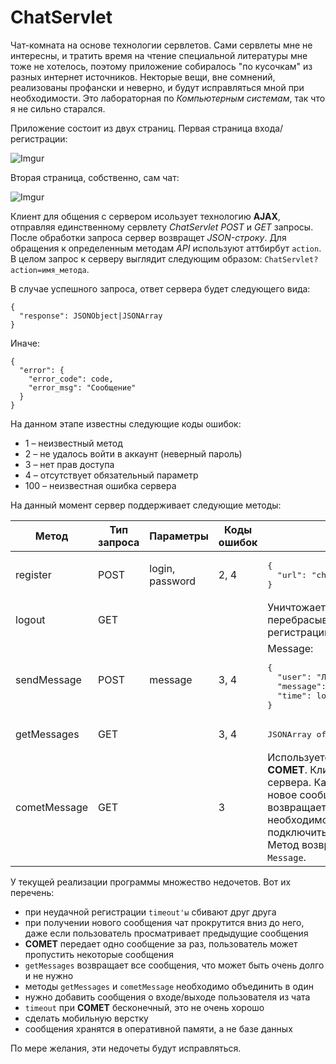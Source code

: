 # ChatServlet
Чат-комната на основе технологии сервлетов.
Сами сервлеты мне не интересны, и тратить время на чтение специальной литературы мне тоже не хотелось,
поэтому приложение собиралось "по кусочкам" из разных интернет источников.
Некторые вещи, вне сомнений, реализованы профански и неверно, и будут исправляться мной при необходимости.
Это лабораторная по _Компьютерным системам_, так что я не сильно старался.

Приложение состоит из двух страниц. Первая страница входа/регистрации:

![Imgur](https://i.imgur.com/BwLgnbm.png)

Вторая страница, собственно, сам чат:

![Imgur](https://i.imgur.com/RSbqg7c.png)

Клиент для общения с сервером исользует технологию __AJAX__, отправляя единственному сервлету _ChatServlet_
_POST_ и _GET_ запросы. После обработки запроса сервер возвращет _JSON-строку_. Для обращения к определенным
методам _API_ используют аттбирбут `action`. В целом запрос к серверу выглядит следующим образом:
`ChatServlet?action=имя_метода`.

В случае успешного запроса, ответ сервера будет следующего вида:

```
{
  "response": JSONObject|JSONArray
}
```

Иначе:

```
{
  "error": {
    "error_code": code,
    "error_msg": "Сообщение"
  }
}
```

На данном этапе известны следующие коды ошибок:

- 1 – неизвестный метод
- 2 – не удалось войти в аккаунт (неверный пароль)
- 3 – нет прав доступа
- 4 – отсутствует обязательный параметр
- 100 – неизвестная ошибка сервера

На данный момент сервер поддерживает следующие методы:

<table>
<thead>
<tr>
<th>Метод</th>
<th>Тип запроса</th>
<th>Параметры</th>
<th>Коды ошибок</th>
<th>Ответ</th>
</tr>
</thead>

<tbody>

<tr>
<td>register</td>
<td>POST</td>
<td>login, password</td>
<td>2, 4</td>
<td>
<pre lang="json">
{
  "url": "chat.jsp"
}
</pre>
</td>
</tr>

<tr>
<td>logout</td>
<td>GET</td>
<td></td>
<td></td>
<td>
Уничтожает сессию и перебрасывает на страницу регистрации.
</td>
</tr>

<tr>
<td>sendMessage</td>
<td>POST</td>
<td>message</td>
<td>3, 4</td>
<td>
Message:
<pre lang="json">
{
  "user": "Логин пользователя",
  "message": "Сообщение",
  "time": long (в мс)
}
</pre>
</td>
</tr>

<tr>
<td>getMessages</td>
<td>GET</td>
<td></td>
<td>3, 4</td>
<td>
<pre lang="json">
JSONArray of Message
</pre>
</td>
</tr>

<tr>
<td>cometMessage</td>
<td>GET</td>
<td></td>
<td>3</td>
<td>
Используется технология <b>COMET</b>. Клиент ждет ответа сервера.
Как только пришло новое сообщение, оно возвращается клиенту,
а ему необходимо заново подключиться к серверу.
Метод возвращает новый
<code>Message</code>.

</td>
</tr>

</tbody>
</table>

У текущей реализации программы множество недочетов.
Вот их перечень:

- при неудачной регистрации `timeout'ы` сбивают друг друга
- при получении нового сообщения чат прокрутится вниз до него, даже
если пользователь просматривает предыдущие сообщения
- __COMET__ передает одно сообщение за раз, пользователь может
пропустить некоторые сообщения
- `getMessages` возвращает все сообщения, что может быть очень долго
и не нужно
- методы `getMessages` и `cometMessage` необходимо объединить в один
- нужно добавить сообщения о входе/выходе пользователя из чата
- `timeout` при __COMET__ бесконечный, это не очень хорошо
- сделать мобильную верстку
- сообщения хранятся в оперативной памяти, а не базе данных

По мере желания, эти недочеты будут исправляться.